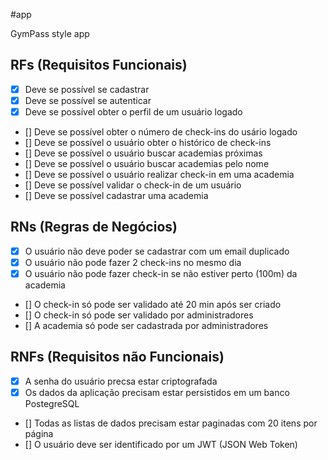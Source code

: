 #app

GymPass style app

## RFs (Requisitos Funcionais)

- [x] Deve se possível se cadastrar
- [x] Deve se possível se autenticar
- [x] Deve se possível obter o perfil de um usuário logado
- [] Deve se possível obter o número de check-ins do usário logado
- [] Deve se possível o usuário obter o histórico de check-ins
- [] Deve se possível o usuário buscar academias próximas
- [] Deve se possível o usuário buscar academias pelo nome
- [] Deve se possível o usuário realizar check-in em uma academia
- [] Deve se possível validar o check-in de um usuário
- [] Deve se possível cadastrar uma academia

## RNs (Regras de Negócios)

- [x] O usuário não deve poder se cadastrar com um email duplicado
- [x] O usuário não pode fazer 2 check-ins no mesmo dia
- [x] O usuário não pode fazer check-in se não estiver perto (100m) da academia
- [] O check-in só pode ser validado até 20 min após ser criado
- [] O check-in só pode ser validado por administradores
- [] A academia só pode ser cadastrada por administradores

## RNFs (Requisitos não Funcionais)

- [x] A senha do usuário precsa estar criptografada
- [x] Os dados da aplicação precisam estar persistidos em um banco PostegreSQL
- [] Todas as listas de dados precisam estar paginadas com 20 itens por página
- [] O usuário deve ser identificado por um JWT (JSON Web Token)